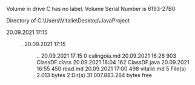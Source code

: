  Volume in drive C has no label.
 Volume Serial Number is 6193-27B0

 Directory of C:\Users\Vitalie\Desktop\JavaProject

20.09.2021  17:15    <DIR>          .
20.09.2021  17:15    <DIR>          ..
20.09.2021  17:15                 0 calingoia.md
20.09.2021  16:26               903 ClassDF.class
20.09.2021  16:04               162 ClassDF.java
20.09.2021  16:55               450 read.md
20.09.2021  17:00               498 vitalie.md
               5 File(s)          2.013 bytes
               2 Dir(s)  31.007.883.264 bytes free
